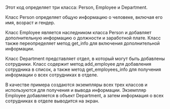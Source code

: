 Этот код определяет три класса: Person, Employee и Department.

Класс Person определяет общую информацию о человеке, включая его имя, возраст и гендер.

Класс Employee является наследником класса Person и добавляет дополнительную информацию о должности и заработной плате. Класс также переопределяет метод get_info для включения дополнительной информации.

Класс Department представляет отдел, в который могут быть добавлены сотрудники. Класс содержит метод add_employee для добавления сотрудника в список, а также метод get_employees_info для получения информации о всех сотрудниках в отделе.

В качестве примера создаются экземпляры всех трех классов и используются для получения и вывода информации. Экземпляр Employee добавляется в объект Department, а затем информация о всех сотрудниках в отделе выводится на экран.
